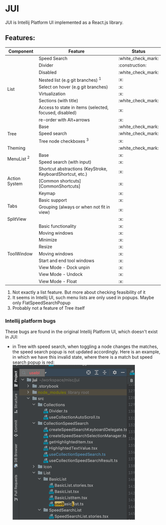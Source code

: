 # JUI
JUI is Intellij Platform UI implemented as a React.js library.




## Features:
<table>
    <thead>
        <tr>
            <th>Component</th>
            <th colspan="2">Feature</th>
            <th>Status</th>
        </tr>
    </thead>
    <tbody>
        <tr>
            <td rowspan=10>List</td> 
        </tr>
        <tr>
            <td colspan="2">Speed Search </td>
            <td>:white_check_mark:</td>
        </tr>
        <tr>
            <td colspan="2">Divider</td>
            <td>:construction:</td>
        </tr>
        <tr>
            <td colspan="2">Disabled</td>
            <td>:white_check_mark:</td>
        </tr>
        <tr>
            <td colspan="2">Nested list (e.g git branches) <sup>1</sup></td>
            <td>:x:</td>
        </tr>
        <tr>
            <td colspan="2">Select on hover (e.g git branches)</td>
            <td>:x:</td>
        </tr>
        <tr>
            <td colspan="2">Virtualization</td>
            <td>:x:</td>
        </tr>
        <tr>
            <td colspan="2">Sections (with title)</td>
            <td>:white_check_mark:</td>
        </tr>
        <tr>
            <td colspan="2">Access to state in items (selected, focused, disabled)</td>
            <td>:x:</td>
        </tr>
        <tr>
            <td colspan="2">re-order with Alt+arrows</td>
            <td>:x:</td>
        </tr>
        <tr>
            <td rowspan="4">Tree</td>
        </tr>
        <tr>
            <td colspan="2">Base</td>
            <td>:white_check_mark:</td>
        </tr>
        <tr>
            <td colspan="2">Speed search</td>
            <td>:white_check_mark:</td>
        </tr>
        <tr>
            <td colspan="2">Tree node checkboxes <sup>3</sup></td>
            <td>:x:</td>
        </tr>
        <tr>
            <td colspan="3">Theming</td>
            <td>:white_check_mark:</td>
        </tr>
        <tr>
            <td rowspan="3">MenuList <sup>2</sup></td>
        </tr>
        <tr>
            <td colspan="2">Base</td>
            <td>:x:</td></tr>
        <tr>
            <td colspan="2">Speed search (with input)</td>
            <td>:x:</td>
        </tr>
        <tr>
            <td rowspan="4">Action System</td>
        </tr>
        <tr>
            <td colspan="2">Shortcut abstractions (KeyStroke, KeyboardShortcut, etc.)</td>
            <td>:x:</td>
        </tr>
        <tr>
            <td colspan="2">[Common shortcuts][CommonShortcuts]</td>
            <td>:x:</td>
        </tr>
        <tr>
            <td colspan="2">Keymap</td>
            <td>:x:</td>
        </tr>
        <tr>
            <td rowspan="3">Tabs</td>
        </tr>
        <tr>
            <td colspan="2">Basic support</td>
            <td>:x:</td></tr>
        <tr>
            <td colspan="2">Grouping (always or when not fit in view)</td>
            <td>:x:</td>
        </tr>
        <tr>
            <td rowspan="1" colspan="3">SplitView</td>
            <td>:x:</td>
        </tr>
        <tr>
            <td rowspan="10">ToolWindow</td>
        </tr>
        <tr>
            <td colspan="2">Basic functionality</td>
            <td>:x:</td></tr>
        <tr>
            <td colspan="2">Moving windows</td>
            <td>:x:</td>
        </tr>
        <tr>
            <td colspan="2">Minimize</td>
            <td>:x:</td>
        </tr>
        <tr>
            <td colspan="2">Resize</td>
            <td>:x:</td>
        </tr>
        <tr>
            <td colspan="2">Moving windows</td>
            <td>:x:</td>
        </tr>
        <tr>
            <td colspan="2">Start and end tool windows</td>
            <td>:x:</td>
        </tr>
        <tr>
            <td colspan="2">View Mode - Dock unpin</td>
            <td>:x:</td>
        </tr>
        <tr>
            <td colspan="2">View Mode - Undock</td>
            <td>:x:</td>
        </tr>
        <tr>
            <td colspan="2">View Mode - Float</td>
            <td>:x:</td>
        </tr>
    </tbody>
</table>

1. Not exactly a list feature. But more about checking feasibility of it
2. It seems in Intellij UI, such menu lists are only used in popups. Maybe only 
   FlatSpeedSearchPopup
3. Probably not a feature of Tree itself   


### Intellij platform bugs
These bugs are found in the original Intellij Platform UI, which doesn't exist in JUI:
- in Tree with speed search, when toggling a node changes the matches, the speed search popup is
  not updated accordingly. Here is an example, in which we have this invalid state, where there 
  is a match but speed search popup is red: ![img.png](bug-1.png)


[CommonShortcuts]: https://github.com/JetBrains/intellij-community/blob/e3c7d96daba1d5d84d5650bde6c220aed225bfda/platform/platform-api/src/com/intellij/openapi/actionSystem/CommonShortcuts.java#L56-L56
